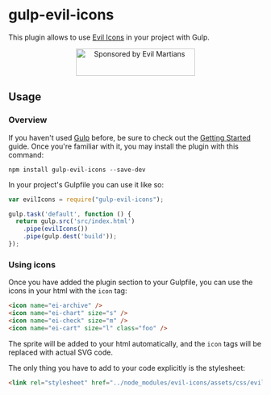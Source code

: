 # gulp-evil-icons

This plugin allows to use [Evil Icons] in your project with Gulp.

[Evil Icons]: http://evil-icons.io


<p align="center"><a href="https://evilmartians.com/">
<img src="https://evilmartians.com/badges/sponsored-by-evil-martians.svg" alt="Sponsored by Evil Martians" width="236" height="54">
</a></p>

## Usage

### Overview
If you haven't used [Gulp](http://gulpjs.com) before, be sure to check out
the [Getting Started](https://github.com/gulpjs/gulp/blob/master/docs/getting-started.md) guide.
Once you're familiar with it, you may install the plugin with this command:

```shell
npm install gulp-evil-icons --save-dev
```

In your project's Gulpfile you can use it like so:

```js
var evilIcons = require("gulp-evil-icons");

gulp.task('default', function () {
  return gulp.src('src/index.html')
    .pipe(evilIcons())
    .pipe(gulp.dest('build'));
});
```

### Using icons
Once you have added the plugin section to your Gulpfile, you can use
the icons in your html with the `icon` tag:

```html
<icon name="ei-archive" />
<icon name="ei-chart" size="s" />
<icon name="ei-check" size="m" />
<icon name="ei-cart" size="l" class="foo" />
```

The sprite will be added to your html automatically, and the `icon` tags will
be replaced with actual SVG code.

The only thing you have to add to your code explicitly is the stylesheet:
```html
<link rel="stylesheet" href="../node_modules/evil-icons/assets/css/evil-icons.css">
```


